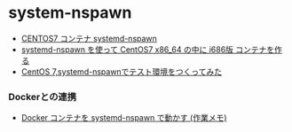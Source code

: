 
# system-nspawn

* [CENTOS7 コンテナ systemd-nspawn](http://chiita01.hatenablog.com/entry/2016/10/13/CENTOS7_%E3%82%B3%E3%83%B3%E3%83%86%E3%83%8A_systemd-nspawn)
* [systemd-nspawn を使って CentOS7 x86_64 の中に i686版 コンテナを作る](http://luna2-linux.blogspot.jp/2017/07/systemd-nspawn-centos7-x8664-i686.html)
* [CentOS 7,systemd-nspawnでテスト環境をつくってみた](https://qiita.com/umenosuke/items/dda515cce10542fb75d1)



### Dockerとの連携

* [Docker コンテナを systemd-nspawn で動かす (作業メモ)](https://eagletmt.hateblo.jp/entry/2016/03/07/031050)


